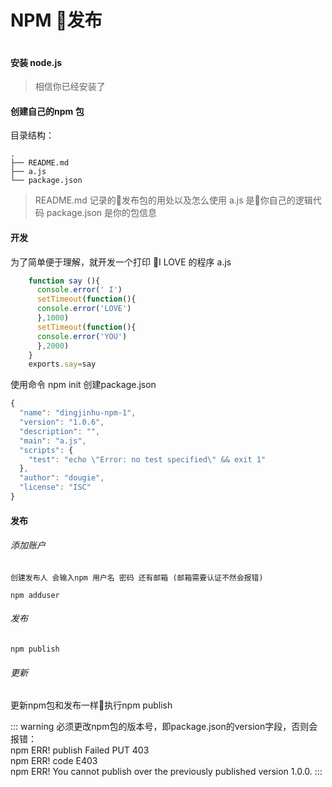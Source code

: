
# NPM 发布

  <img style='max-width:40%' :src="$withBase('/npm.svg')"></img>

   #### 安装 node.js
   >相信你已经安装了
   #### 创建自己的npm 包
   目录结构：
   ```
  .
  ├── README.md
  ├── a.js
  └── package.json
  ```

 > README.md 记录的发布包的用处以及怎么使用
  a.js 是你自己的逻辑代码
  package.json 是你的包信息
  #### 开发
  为了简单便于理解，就开发一个打印 I LOVE 的程序
  a.js
  ```js
      function say (){
        console.error(' I')
        setTimeout(function(){
        console.error('LOVE')
        },1000)
        setTimeout(function(){
        console.error('YOU')
        },2000)
      }
      exports.say=say
  ```
  使用命令 npm init 创建package.json
  ```js
  {
    "name": "dingjinhu-npm-1",
    "version": "1.0.6",
    "description": "",
    "main": "a.js",
    "scripts": {
      "test": "echo \"Error: no test specified\" && exit 1"
    },
    "author": "dougie",
    "license": "ISC"
  }
  ```
  #### 发布

  ###### 添加账户

    创建发布人 会输入npm 用户名 密码 还有邮箱 (邮箱需要认证不然会报错)

    npm adduser

  ###### 发布
    npm publish

  ###### 更新

 更新npm包和发布一样执行npm publish  

  ::: warning
  必须更改npm包的版本号，即package.json的version字段，否则会报错：</br>
  npm ERR! publish Failed PUT 403 </br>
  npm ERR! code E403 </br>
  npm ERR! You cannot publish over the previously published version 1.0.0.
  :::
